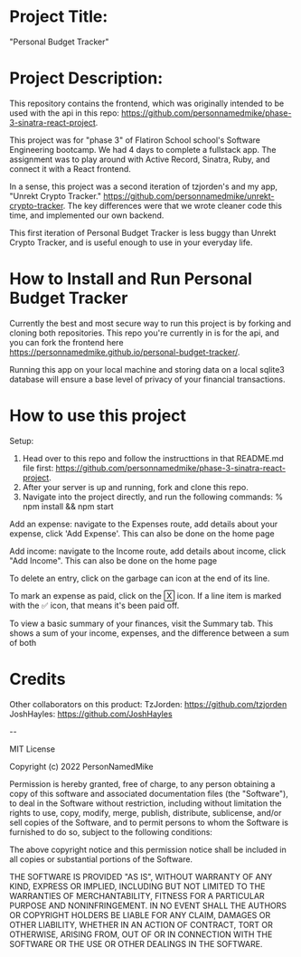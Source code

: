 # Project Title:

"Personal Budget Tracker"

# Project Description:

This repository contains the frontend, which was originally intended to be used with the api in this repo: https://github.com/personnamedmike/phase-3-sinatra-react-project.

This project was for "phase 3" of Flatiron School school's Software Engineering bootcamp. We had 4 days to complete a fullstack app. The assignment was to play around with Active Record, Sinatra, Ruby, and connect it with a React frontend.

In a sense, this project was a second iteration of tzjorden's and my app, "Unrekt Crypto Tracker." https://github.com/personnamedmike/unrekt-crypto-tracker. The key differences were that we wrote cleaner code this time, and implemented our own backend.

This first iteration of Personal Budget Tracker is less buggy than Unrekt Crypto Tracker, and is useful enough to use in your everyday life.

# How to Install and Run Personal Budget Tracker

Currently the best and most secure way to run this project is by forking and cloning both repositories. This repo you're currently in is for the api, and you can fork the frontend here https://personnamedmike.github.io/personal-budget-tracker/.

Running this app on your local machine and storing data on a local sqlite3 database will ensure a base level of privacy of your financial transactions.

# How to use this project

Setup:

1. Head over to this repo and follow the instructtions in that README.md file first: https://github.com/personnamedmike/phase-3-sinatra-react-project.
2. After your server is up and running, fork and clone this repo.
3. Navigate into the project directly, and run the following commands:
   % npm install && npm start

Add an expense: navigate to the Expenses route, add details about your expense, click 'Add Expense'. This can also be done on the home page

Add income: navigate to the Income route, add details about income, click "Add Income". This can also be done on the home page

To delete an entry, click on the garbage can icon at the end of its line.

To mark an expense as paid, click on the 🅇 icon. If a line item is marked with the ✅ icon, that means it's been paid off.

To view a basic summary of your finances, visit the Summary tab. This shows a sum of your income, expenses, and the difference between a sum of both

# Credits

Other collaborators on this product:
TzJorden: https://github.com/tzjorden
JoshHayles: https://github.com/JoshHayles

--

MIT License

Copyright (c) 2022 PersonNamedMike

Permission is hereby granted, free of charge, to any person obtaining a copy
of this software and associated documentation files (the "Software"), to deal
in the Software without restriction, including without limitation the rights
to use, copy, modify, merge, publish, distribute, sublicense, and/or sell
copies of the Software, and to permit persons to whom the Software is
furnished to do so, subject to the following conditions:

The above copyright notice and this permission notice shall be included in all
copies or substantial portions of the Software.

THE SOFTWARE IS PROVIDED "AS IS", WITHOUT WARRANTY OF ANY KIND, EXPRESS OR
IMPLIED, INCLUDING BUT NOT LIMITED TO THE WARRANTIES OF MERCHANTABILITY,
FITNESS FOR A PARTICULAR PURPOSE AND NONINFRINGEMENT. IN NO EVENT SHALL THE
AUTHORS OR COPYRIGHT HOLDERS BE LIABLE FOR ANY CLAIM, DAMAGES OR OTHER
LIABILITY, WHETHER IN AN ACTION OF CONTRACT, TORT OR OTHERWISE, ARISING FROM,
OUT OF OR IN CONNECTION WITH THE SOFTWARE OR THE USE OR OTHER DEALINGS IN THE
SOFTWARE.
